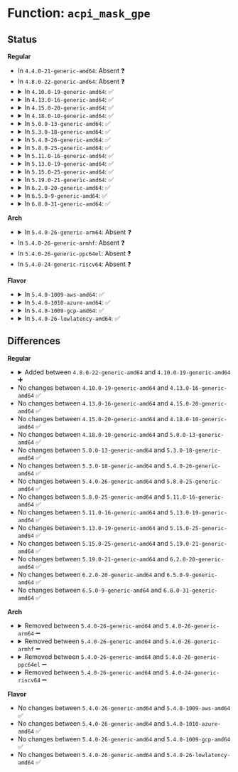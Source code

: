 # Function: <code>acpi_mask_gpe</code>

## Status
<b>Regular</b>
<ul>
<li>
In <code>4.4.0-21-generic-amd64</code>: Absent ❓
</li>
<li>
In <code>4.8.0-22-generic-amd64</code>: Absent ❓
</li>
<li>
<details>
<summary>In <code>4.10.0-19-generic-amd64</code>: ✅</summary>

```c
acpi_status acpi_mask_gpe(acpi_handle gpe_device, u32 gpe_number, u8 is_masked)
```

```json
{
  "name": "acpi_mask_gpe",
  "collision_type": "Unique Global",
  "inline_type": "No",
  "funcs": [
    {
      "addr": 18446744071584107822,
      "name": "acpi_mask_gpe",
      "external": true,
      "loc": "drivers/acpi/acpica/evxfgpe.c:274",
      "file": "drivers/acpi/acpica/evxfgpe.c",
      "inline": "seen, unknown",
      "caller_inline": [],
      "caller_func": [
        "drivers/acpi/sysfs.c:acpi_gpe_apply_masked_gpes",
        "drivers/acpi/sysfs.c:counter_set"
      ]
    }
  ],
  "symbols": [
    {
      "addr": 18446744071584107822,
      "name": "acpi_mask_gpe",
      "section": ".text",
      "bind": "STB_GLOBAL",
      "size": 100
    }
  ]
}
```
</details>
</li>
<li>
<details>
<summary>In <code>4.13.0-16-generic-amd64</code>: ✅</summary>

```c
acpi_status acpi_mask_gpe(acpi_handle gpe_device, u32 gpe_number, u8 is_masked)
```

```json
{
  "name": "acpi_mask_gpe",
  "collision_type": "Unique Global",
  "inline_type": "No",
  "funcs": [
    {
      "addr": 18446744071584174754,
      "name": "acpi_mask_gpe",
      "external": true,
      "loc": "drivers/acpi/acpica/evxfgpe.c:274",
      "file": "drivers/acpi/acpica/evxfgpe.c",
      "inline": "seen, unknown",
      "caller_inline": [],
      "caller_func": [
        "drivers/acpi/sysfs.c:acpi_gpe_apply_masked_gpes",
        "drivers/acpi/sysfs.c:counter_set",
        "drivers/acpi/sysfs.c:counter_set"
      ]
    }
  ],
  "symbols": [
    {
      "addr": 18446744071584174754,
      "name": "acpi_mask_gpe",
      "section": ".text",
      "bind": "STB_GLOBAL",
      "size": 100
    }
  ]
}
```
</details>
</li>
<li>
<details>
<summary>In <code>4.15.0-20-generic-amd64</code>: ✅</summary>

```c
acpi_status acpi_mask_gpe(acpi_handle gpe_device, u32 gpe_number, u8 is_masked)
```

```json
{
  "name": "acpi_mask_gpe",
  "collision_type": "Unique Global",
  "inline_type": "No",
  "funcs": [
    {
      "addr": 18446744071584479318,
      "name": "acpi_mask_gpe",
      "external": true,
      "loc": "drivers/acpi/acpica/evxfgpe.c:274",
      "file": "drivers/acpi/acpica/evxfgpe.c",
      "inline": "seen, unknown",
      "caller_inline": [],
      "caller_func": [
        "drivers/acpi/sysfs.c:acpi_gpe_apply_masked_gpes",
        "drivers/acpi/sysfs.c:counter_set",
        "drivers/acpi/sysfs.c:counter_set"
      ]
    }
  ],
  "symbols": [
    {
      "addr": 18446744071584479318,
      "name": "acpi_mask_gpe",
      "section": ".text",
      "bind": "STB_GLOBAL",
      "size": 162
    }
  ]
}
```
</details>
</li>
<li>
<details>
<summary>In <code>4.18.0-10-generic-amd64</code>: ✅</summary>

```c
acpi_status acpi_mask_gpe(acpi_handle gpe_device, u32 gpe_number, u8 is_masked)
```

```json
{
  "name": "acpi_mask_gpe",
  "collision_type": "Unique Global",
  "inline_type": "No",
  "funcs": [
    {
      "addr": 18446744071584704072,
      "name": "acpi_mask_gpe",
      "external": true,
      "loc": "drivers/acpi/acpica/evxfgpe.c:259",
      "file": "drivers/acpi/acpica/evxfgpe.c",
      "inline": "seen, unknown",
      "caller_inline": [],
      "caller_func": [
        "drivers/acpi/sysfs.c:acpi_gpe_apply_masked_gpes",
        "drivers/acpi/sysfs.c:counter_set",
        "drivers/acpi/sysfs.c:counter_set"
      ]
    }
  ],
  "symbols": [
    {
      "addr": 18446744071584704072,
      "name": "acpi_mask_gpe",
      "section": ".text",
      "bind": "STB_GLOBAL",
      "size": 162
    }
  ]
}
```
</details>
</li>
<li>
<details>
<summary>In <code>5.0.0-13-generic-amd64</code>: ✅</summary>

```c
acpi_status acpi_mask_gpe(acpi_handle gpe_device, u32 gpe_number, u8 is_masked)
```

```json
{
  "name": "acpi_mask_gpe",
  "collision_type": "Unique Global",
  "inline_type": "No",
  "funcs": [
    {
      "addr": 18446744071584804172,
      "name": "acpi_mask_gpe",
      "external": true,
      "loc": "drivers/acpi/acpica/evxfgpe.c:259",
      "file": "drivers/acpi/acpica/evxfgpe.c",
      "inline": "seen, unknown",
      "caller_inline": [],
      "caller_func": [
        "drivers/acpi/sysfs.c:acpi_gpe_apply_masked_gpes",
        "drivers/acpi/sysfs.c:counter_set",
        "drivers/acpi/sysfs.c:counter_set"
      ]
    }
  ],
  "symbols": [
    {
      "addr": 18446744071584804172,
      "name": "acpi_mask_gpe",
      "section": ".text",
      "bind": "STB_GLOBAL",
      "size": 162
    }
  ]
}
```
</details>
</li>
<li>
<details>
<summary>In <code>5.3.0-18-generic-amd64</code>: ✅</summary>

```c
acpi_status acpi_mask_gpe(acpi_handle gpe_device, u32 gpe_number, u8 is_masked)
```

```json
{
  "name": "acpi_mask_gpe",
  "collision_type": "Unique Global",
  "inline_type": "No",
  "funcs": [
    {
      "addr": 18446744071585007017,
      "name": "acpi_mask_gpe",
      "external": true,
      "loc": "drivers/acpi/acpica/evxfgpe.c:259",
      "file": "drivers/acpi/acpica/evxfgpe.c",
      "inline": "seen, unknown",
      "caller_inline": [],
      "caller_func": [
        "drivers/acpi/sysfs.c:acpi_gpe_apply_masked_gpes",
        "drivers/acpi/sysfs.c:counter_set",
        "drivers/acpi/sysfs.c:counter_set"
      ]
    }
  ],
  "symbols": [
    {
      "addr": 18446744071585007017,
      "name": "acpi_mask_gpe",
      "section": ".text",
      "bind": "STB_GLOBAL",
      "size": 163
    }
  ]
}
```
</details>
</li>
<li>
<details>
<summary>In <code>5.4.0-26-generic-amd64</code>: ✅</summary>

```c
acpi_status acpi_mask_gpe(acpi_handle gpe_device, u32 gpe_number, u8 is_masked)
```

```json
{
  "name": "acpi_mask_gpe",
  "collision_type": "Unique Global",
  "inline_type": "No",
  "funcs": [
    {
      "addr": 18446744071585143020,
      "name": "acpi_mask_gpe",
      "external": true,
      "loc": "drivers/acpi/acpica/evxfgpe.c:259",
      "file": "drivers/acpi/acpica/evxfgpe.c",
      "inline": "seen, unknown",
      "caller_inline": [],
      "caller_func": [
        "drivers/acpi/sysfs.c:acpi_gpe_apply_masked_gpes",
        "drivers/acpi/sysfs.c:counter_set",
        "drivers/acpi/sysfs.c:counter_set"
      ]
    }
  ],
  "symbols": [
    {
      "addr": 18446744071585143020,
      "name": "acpi_mask_gpe",
      "section": ".text",
      "bind": "STB_GLOBAL",
      "size": 163
    }
  ]
}
```
</details>
</li>
<li>
<details>
<summary>In <code>5.8.0-25-generic-amd64</code>: ✅</summary>

```c
acpi_status acpi_mask_gpe(acpi_handle gpe_device, u32 gpe_number, u8 is_masked)
```

```json
{
  "name": "acpi_mask_gpe",
  "collision_type": "Unique Global",
  "inline_type": "No",
  "funcs": [
    {
      "addr": 18446744071585848113,
      "name": "acpi_mask_gpe",
      "external": true,
      "loc": "drivers/acpi/acpica/evxfgpe.c:259",
      "file": "drivers/acpi/acpica/evxfgpe.c",
      "inline": "seen, unknown",
      "caller_inline": [],
      "caller_func": [
        "drivers/acpi/sysfs.c:acpi_gpe_apply_masked_gpes",
        "drivers/acpi/sysfs.c:counter_set",
        "drivers/acpi/sysfs.c:counter_set"
      ]
    }
  ],
  "symbols": [
    {
      "addr": 18446744071585848113,
      "name": "acpi_mask_gpe",
      "section": ".text",
      "bind": "STB_GLOBAL",
      "size": 163
    }
  ]
}
```
</details>
</li>
<li>
<details>
<summary>In <code>5.11.0-16-generic-amd64</code>: ✅</summary>

```c
acpi_status acpi_mask_gpe(acpi_handle gpe_device, u32 gpe_number, u8 is_masked)
```

```json
{
  "name": "acpi_mask_gpe",
  "collision_type": "Unique Global",
  "inline_type": "No",
  "funcs": [
    {
      "addr": 18446744071585969264,
      "name": "acpi_mask_gpe",
      "external": true,
      "loc": "drivers/acpi/acpica/evxfgpe.c:259",
      "file": "drivers/acpi/acpica/evxfgpe.c",
      "inline": "seen, unknown",
      "caller_inline": [],
      "caller_func": [
        "drivers/acpi/sysfs.c:acpi_gpe_apply_masked_gpes",
        "drivers/acpi/sysfs.c:counter_set",
        "drivers/acpi/sysfs.c:counter_set"
      ]
    }
  ],
  "symbols": [
    {
      "addr": 18446744071585969264,
      "name": "acpi_mask_gpe",
      "section": ".text",
      "bind": "STB_GLOBAL",
      "size": 163
    }
  ]
}
```
</details>
</li>
<li>
<details>
<summary>In <code>5.13.0-19-generic-amd64</code>: ✅</summary>

```c
acpi_status acpi_mask_gpe(acpi_handle gpe_device, u32 gpe_number, u8 is_masked)
```

```json
{
  "name": "acpi_mask_gpe",
  "collision_type": "Unique Global",
  "inline_type": "No",
  "funcs": [
    {
      "addr": 18446744071585846332,
      "name": "acpi_mask_gpe",
      "external": true,
      "loc": "drivers/acpi/acpica/evxfgpe.c:259",
      "file": "drivers/acpi/acpica/evxfgpe.c",
      "inline": "seen, unknown",
      "caller_inline": [],
      "caller_func": [
        "drivers/acpi/sysfs.c:acpi_gpe_apply_masked_gpes",
        "drivers/acpi/sysfs.c:counter_set",
        "drivers/acpi/sysfs.c:counter_set"
      ]
    }
  ],
  "symbols": [
    {
      "addr": 18446744071585846332,
      "name": "acpi_mask_gpe",
      "section": ".text",
      "bind": "STB_GLOBAL",
      "size": 163
    }
  ]
}
```
</details>
</li>
<li>
<details>
<summary>In <code>5.15.0-25-generic-amd64</code>: ✅</summary>

```c
acpi_status acpi_mask_gpe(acpi_handle gpe_device, u32 gpe_number, u8 is_masked)
```

```json
{
  "name": "acpi_mask_gpe",
  "collision_type": "Unique Global",
  "inline_type": "No",
  "funcs": [
    {
      "addr": 18446744071586333179,
      "name": "acpi_mask_gpe",
      "external": true,
      "loc": "drivers/acpi/acpica/evxfgpe.c:259",
      "file": "drivers/acpi/acpica/evxfgpe.c",
      "inline": "seen, unknown",
      "caller_inline": [],
      "caller_func": [
        "drivers/acpi/sysfs.c:acpi_gpe_apply_masked_gpes",
        "drivers/acpi/sysfs.c:counter_set",
        "drivers/acpi/sysfs.c:counter_set"
      ]
    }
  ],
  "symbols": [
    {
      "addr": 18446744071586333179,
      "name": "acpi_mask_gpe",
      "section": ".text",
      "bind": "STB_GLOBAL",
      "size": 163
    }
  ]
}
```
</details>
</li>
<li>
<details>
<summary>In <code>5.19.0-21-generic-amd64</code>: ✅</summary>

```c
acpi_status acpi_mask_gpe(acpi_handle gpe_device, u32 gpe_number, u8 is_masked)
```

```json
{
  "name": "acpi_mask_gpe",
  "collision_type": "Unique Global",
  "inline_type": "No",
  "funcs": [
    {
      "addr": 18446744071587579833,
      "name": "acpi_mask_gpe",
      "external": true,
      "loc": "drivers/acpi/acpica/evxfgpe.c:259",
      "file": "drivers/acpi/acpica/evxfgpe.c",
      "inline": "seen, unknown",
      "caller_inline": [],
      "caller_func": [
        "drivers/acpi/sysfs.c:acpi_gpe_apply_masked_gpes",
        "drivers/acpi/sysfs.c:counter_set",
        "drivers/acpi/sysfs.c:counter_set"
      ]
    }
  ],
  "symbols": [
    {
      "addr": 18446744071587579833,
      "name": "acpi_mask_gpe",
      "section": ".text",
      "bind": "STB_GLOBAL",
      "size": 177
    }
  ]
}
```
</details>
</li>
<li>
<details>
<summary>In <code>6.2.0-20-generic-amd64</code>: ✅</summary>

```c
acpi_status acpi_mask_gpe(acpi_handle gpe_device, u32 gpe_number, u8 is_masked)
```

```json
{
  "name": "acpi_mask_gpe",
  "collision_type": "Unique Global",
  "inline_type": "No",
  "funcs": [
    {
      "addr": 18446744071588868368,
      "name": "acpi_mask_gpe",
      "external": true,
      "loc": "drivers/acpi/acpica/evxfgpe.c:259",
      "file": "drivers/acpi/acpica/evxfgpe.c",
      "inline": "seen, unknown",
      "caller_inline": [],
      "caller_func": [
        "drivers/acpi/sysfs.c:acpi_gpe_apply_masked_gpes",
        "drivers/acpi/sysfs.c:counter_set",
        "drivers/acpi/sysfs.c:counter_set"
      ]
    }
  ],
  "symbols": [
    {
      "addr": 18446744071588868368,
      "name": "acpi_mask_gpe",
      "section": ".text",
      "bind": "STB_GLOBAL",
      "size": 177
    }
  ]
}
```
</details>
</li>
<li>
<details>
<summary>In <code>6.5.0-9-generic-amd64</code>: ✅</summary>

```c
acpi_status acpi_mask_gpe(acpi_handle gpe_device, u32 gpe_number, u8 is_masked)
```

```json
{
  "name": "acpi_mask_gpe",
  "collision_type": "Unique Global",
  "inline_type": "No",
  "funcs": [
    {
      "addr": 18446744071589157808,
      "name": "acpi_mask_gpe",
      "external": true,
      "loc": "drivers/acpi/acpica/evxfgpe.c:259",
      "file": "drivers/acpi/acpica/evxfgpe.c",
      "inline": "seen, unknown",
      "caller_inline": [],
      "caller_func": [
        "drivers/acpi/sysfs.c:acpi_gpe_apply_masked_gpes",
        "drivers/acpi/sysfs.c:counter_set",
        "drivers/acpi/sysfs.c:counter_set"
      ]
    }
  ],
  "symbols": [
    {
      "addr": 18446744071589157808,
      "name": "acpi_mask_gpe",
      "section": ".text",
      "bind": "STB_GLOBAL",
      "size": 177
    }
  ]
}
```
</details>
</li>
<li>
<details>
<summary>In <code>6.8.0-31-generic-amd64</code>: ✅</summary>

```c
acpi_status acpi_mask_gpe(acpi_handle gpe_device, u32 gpe_number, u8 is_masked)
```

```json
{
  "name": "acpi_mask_gpe",
  "collision_type": "Unique Global",
  "inline_type": "No",
  "funcs": [
    {
      "addr": 18446744071589464128,
      "name": "acpi_mask_gpe",
      "external": true,
      "loc": "drivers/acpi/acpica/evxfgpe.c:259",
      "file": "drivers/acpi/acpica/evxfgpe.c",
      "inline": "seen, unknown",
      "caller_inline": [],
      "caller_func": [
        "drivers/acpi/sysfs.c:acpi_gpe_apply_masked_gpes",
        "drivers/acpi/sysfs.c:counter_set",
        "drivers/acpi/sysfs.c:counter_set"
      ]
    }
  ],
  "symbols": [
    {
      "addr": 18446744071589464128,
      "name": "acpi_mask_gpe",
      "section": ".text",
      "bind": "STB_GLOBAL",
      "size": 177
    }
  ]
}
```
</details>
</li>
</ul>
<b>Arch</b>
<ul>
<li>
<details>
<summary>In <code>5.4.0-26-generic-arm64</code>: Absent ❓</summary>

```json
{
  "name": "acpi_mask_gpe",
  "collision_type": "Unique Static",
  "inline_type": "Full",
  "funcs": [
    {
      "addr": 0,
      "name": "acpi_mask_gpe",
      "external": false,
      "loc": "include/acpi/acpixf.h:725",
      "file": "drivers/acpi/sysfs.c",
      "inline": "declared, inlined",
      "caller_inline": [],
      "caller_func": []
    }
  ],
  "symbols": []
}
```
</details>
</li>
<li>
In <code>5.4.0-26-generic-armhf</code>: Absent ❓
</li>
<li>
In <code>5.4.0-26-generic-ppc64el</code>: Absent ❓
</li>
<li>
In <code>5.4.0-24-generic-riscv64</code>: Absent ❓
</li>
</ul>
<b>Flavor</b>
<ul>
<li>
<details>
<summary>In <code>5.4.0-1009-aws-amd64</code>: ✅</summary>

```c
acpi_status acpi_mask_gpe(acpi_handle gpe_device, u32 gpe_number, u8 is_masked)
```

```json
{
  "name": "acpi_mask_gpe",
  "collision_type": "Unique Global",
  "inline_type": "No",
  "funcs": [
    {
      "addr": 18446744071585042738,
      "name": "acpi_mask_gpe",
      "external": true,
      "loc": "drivers/acpi/acpica/evxfgpe.c:259",
      "file": "drivers/acpi/acpica/evxfgpe.c",
      "inline": "seen, unknown",
      "caller_inline": [],
      "caller_func": [
        "drivers/acpi/sysfs.c:acpi_gpe_apply_masked_gpes",
        "drivers/acpi/sysfs.c:counter_set",
        "drivers/acpi/sysfs.c:counter_set"
      ]
    }
  ],
  "symbols": [
    {
      "addr": 18446744071585042738,
      "name": "acpi_mask_gpe",
      "section": ".text",
      "bind": "STB_GLOBAL",
      "size": 99
    }
  ]
}
```
</details>
</li>
<li>
<details>
<summary>In <code>5.4.0-1010-azure-amd64</code>: ✅</summary>

```c
acpi_status acpi_mask_gpe(acpi_handle gpe_device, u32 gpe_number, u8 is_masked)
```

```json
{
  "name": "acpi_mask_gpe",
  "collision_type": "Unique Global",
  "inline_type": "No",
  "funcs": [
    {
      "addr": 18446744071584958298,
      "name": "acpi_mask_gpe",
      "external": true,
      "loc": "drivers/acpi/acpica/evxfgpe.c:259",
      "file": "drivers/acpi/acpica/evxfgpe.c",
      "inline": "seen, unknown",
      "caller_inline": [],
      "caller_func": [
        "drivers/acpi/sysfs.c:acpi_gpe_apply_masked_gpes",
        "drivers/acpi/sysfs.c:counter_set",
        "drivers/acpi/sysfs.c:counter_set"
      ]
    }
  ],
  "symbols": [
    {
      "addr": 18446744071584958298,
      "name": "acpi_mask_gpe",
      "section": ".text",
      "bind": "STB_GLOBAL",
      "size": 99
    }
  ]
}
```
</details>
</li>
<li>
<details>
<summary>In <code>5.4.0-1009-gcp-amd64</code>: ✅</summary>

```c
acpi_status acpi_mask_gpe(acpi_handle gpe_device, u32 gpe_number, u8 is_masked)
```

```json
{
  "name": "acpi_mask_gpe",
  "collision_type": "Unique Global",
  "inline_type": "No",
  "funcs": [
    {
      "addr": 18446744071585094604,
      "name": "acpi_mask_gpe",
      "external": true,
      "loc": "drivers/acpi/acpica/evxfgpe.c:259",
      "file": "drivers/acpi/acpica/evxfgpe.c",
      "inline": "seen, unknown",
      "caller_inline": [],
      "caller_func": [
        "drivers/acpi/sysfs.c:acpi_gpe_apply_masked_gpes",
        "drivers/acpi/sysfs.c:counter_set",
        "drivers/acpi/sysfs.c:counter_set"
      ]
    }
  ],
  "symbols": [
    {
      "addr": 18446744071585094604,
      "name": "acpi_mask_gpe",
      "section": ".text",
      "bind": "STB_GLOBAL",
      "size": 163
    }
  ]
}
```
</details>
</li>
<li>
<details>
<summary>In <code>5.4.0-26-lowlatency-amd64</code>: ✅</summary>

```c
acpi_status acpi_mask_gpe(acpi_handle gpe_device, u32 gpe_number, u8 is_masked)
```

```json
{
  "name": "acpi_mask_gpe",
  "collision_type": "Unique Global",
  "inline_type": "No",
  "funcs": [
    {
      "addr": 18446744071585200764,
      "name": "acpi_mask_gpe",
      "external": true,
      "loc": "drivers/acpi/acpica/evxfgpe.c:259",
      "file": "drivers/acpi/acpica/evxfgpe.c",
      "inline": "seen, unknown",
      "caller_inline": [],
      "caller_func": [
        "drivers/acpi/sysfs.c:acpi_gpe_apply_masked_gpes",
        "drivers/acpi/sysfs.c:counter_set",
        "drivers/acpi/sysfs.c:counter_set"
      ]
    }
  ],
  "symbols": [
    {
      "addr": 18446744071585200764,
      "name": "acpi_mask_gpe",
      "section": ".text",
      "bind": "STB_GLOBAL",
      "size": 163
    }
  ]
}
```
</details>
</li>
</ul>

## Differences
<b>Regular</b>
<ul>
<li>
<details>
<summary>Added between <code>4.8.0-22-generic-amd64</code> and <code>4.10.0-19-generic-amd64</code> ➕</summary>

```c
acpi_status acpi_mask_gpe(acpi_handle gpe_device, u32 gpe_number, u8 is_masked)
```
</details>
</li>
<li>
No changes between <code>4.10.0-19-generic-amd64</code> and <code>4.13.0-16-generic-amd64</code> ✅
</li>
<li>
No changes between <code>4.13.0-16-generic-amd64</code> and <code>4.15.0-20-generic-amd64</code> ✅
</li>
<li>
No changes between <code>4.15.0-20-generic-amd64</code> and <code>4.18.0-10-generic-amd64</code> ✅
</li>
<li>
No changes between <code>4.18.0-10-generic-amd64</code> and <code>5.0.0-13-generic-amd64</code> ✅
</li>
<li>
No changes between <code>5.0.0-13-generic-amd64</code> and <code>5.3.0-18-generic-amd64</code> ✅
</li>
<li>
No changes between <code>5.3.0-18-generic-amd64</code> and <code>5.4.0-26-generic-amd64</code> ✅
</li>
<li>
No changes between <code>5.4.0-26-generic-amd64</code> and <code>5.8.0-25-generic-amd64</code> ✅
</li>
<li>
No changes between <code>5.8.0-25-generic-amd64</code> and <code>5.11.0-16-generic-amd64</code> ✅
</li>
<li>
No changes between <code>5.11.0-16-generic-amd64</code> and <code>5.13.0-19-generic-amd64</code> ✅
</li>
<li>
No changes between <code>5.13.0-19-generic-amd64</code> and <code>5.15.0-25-generic-amd64</code> ✅
</li>
<li>
No changes between <code>5.15.0-25-generic-amd64</code> and <code>5.19.0-21-generic-amd64</code> ✅
</li>
<li>
No changes between <code>5.19.0-21-generic-amd64</code> and <code>6.2.0-20-generic-amd64</code> ✅
</li>
<li>
No changes between <code>6.2.0-20-generic-amd64</code> and <code>6.5.0-9-generic-amd64</code> ✅
</li>
<li>
No changes between <code>6.5.0-9-generic-amd64</code> and <code>6.8.0-31-generic-amd64</code> ✅
</li>
</ul>
<b>Arch</b>
<ul>
<li>
<details>
<summary>Removed between <code>5.4.0-26-generic-amd64</code> and <code>5.4.0-26-generic-arm64</code> ➖</summary>

```c
acpi_status acpi_mask_gpe(acpi_handle gpe_device, u32 gpe_number, u8 is_masked)
```
</details>
</li>
<li>
<details>
<summary>Removed between <code>5.4.0-26-generic-amd64</code> and <code>5.4.0-26-generic-armhf</code> ➖</summary>

```c
acpi_status acpi_mask_gpe(acpi_handle gpe_device, u32 gpe_number, u8 is_masked)
```
</details>
</li>
<li>
<details>
<summary>Removed between <code>5.4.0-26-generic-amd64</code> and <code>5.4.0-26-generic-ppc64el</code> ➖</summary>

```c
acpi_status acpi_mask_gpe(acpi_handle gpe_device, u32 gpe_number, u8 is_masked)
```
</details>
</li>
<li>
<details>
<summary>Removed between <code>5.4.0-26-generic-amd64</code> and <code>5.4.0-24-generic-riscv64</code> ➖</summary>

```c
acpi_status acpi_mask_gpe(acpi_handle gpe_device, u32 gpe_number, u8 is_masked)
```
</details>
</li>
</ul>
<b>Flavor</b>
<ul>
<li>
No changes between <code>5.4.0-26-generic-amd64</code> and <code>5.4.0-1009-aws-amd64</code> ✅
</li>
<li>
No changes between <code>5.4.0-26-generic-amd64</code> and <code>5.4.0-1010-azure-amd64</code> ✅
</li>
<li>
No changes between <code>5.4.0-26-generic-amd64</code> and <code>5.4.0-1009-gcp-amd64</code> ✅
</li>
<li>
No changes between <code>5.4.0-26-generic-amd64</code> and <code>5.4.0-26-lowlatency-amd64</code> ✅
</li>
</ul>
